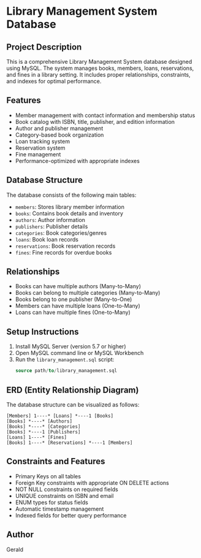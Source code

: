# Library Management System Database

## Project Description
This is a comprehensive Library Management System database designed using MySQL. The system manages books, members, loans, reservations, and fines in a library setting. It includes proper relationships, constraints, and indexes for optimal performance.

## Features
- Member management with contact information and membership status
- Book catalog with ISBN, title, publisher, and edition information
- Author and publisher management
- Category-based book organization
- Loan tracking system
- Reservation system
- Fine management
- Performance-optimized with appropriate indexes

## Database Structure
The database consists of the following main tables:
- `members`: Stores library member information
- `books`: Contains book details and inventory
- `authors`: Author information
- `publishers`: Publisher details
- `categories`: Book categories/genres
- `loans`: Book loan records
- `reservations`: Book reservation records
- `fines`: Fine records for overdue books

## Relationships
- Books can have multiple authors (Many-to-Many)
- Books can belong to multiple categories (Many-to-Many)
- Books belong to one publisher (Many-to-One)
- Members can have multiple loans (One-to-Many)
- Loans can have multiple fines (One-to-Many)

## Setup Instructions
1. Install MySQL Server (version 5.7 or higher)
2. Open MySQL command line or MySQL Workbench
3. Run the `library_management.sql` script:
   ```sql
   source path/to/library_management.sql
   ```

## ERD (Entity Relationship Diagram)
The database structure can be visualized as follows:

```
[Members] 1----* [Loans] *----1 [Books]
[Books] *----* [Authors]
[Books] *----* [Categories]
[Books] *----1 [Publishers]
[Loans] 1----* [Fines]
[Books] 1----* [Reservations] *----1 [Members]
```

## Constraints and Features
- Primary Keys on all tables
- Foreign Key constraints with appropriate ON DELETE actions
- NOT NULL constraints on required fields
- UNIQUE constraints on ISBN and email
- ENUM types for status fields
- Automatic timestamp management
- Indexed fields for better query performance

## Author
Gerald
